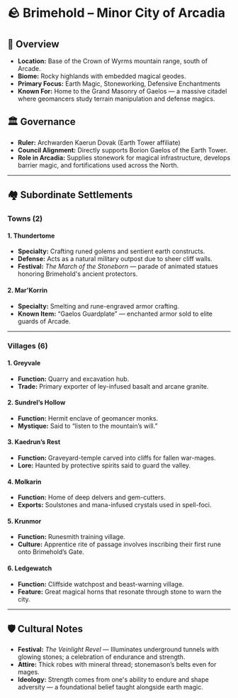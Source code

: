 # 🪨 Brimehold – Minor City of Arcadia

## 📍 Overview
- **Location:** Base of the Crown of Wyrms mountain range, south of Arcade.
- **Biome:** Rocky highlands with embedded magical geodes.
- **Primary Focus:** Earth Magic, Stoneworking, Defensive Enchantments
- **Known For:** Home to the Grand Masonry of Gaelos — a massive citadel where geomancers study terrain manipulation and defense magics.

## 🏛️ Governance
- **Ruler:** Archwarden Kaerun Dovak (Earth Tower affiliate)
- **Council Alignment:** Directly supports Borion Gaelos of the Earth Tower.
- **Role in Arcadia:** Supplies stonework for magical infrastructure, develops barrier magic, and fortifications used across the North.

---

## 🏘️ Subordinate Settlements

### Towns (2)

#### 1. **Thundertome**
- **Specialty:** Crafting runed golems and sentient earth constructs.
- **Defense:** Acts as a natural military outpost due to sheer cliff walls.
- **Festival:** *The March of the Stoneborn* — parade of animated statues honoring Brimehold's ancient protectors.

#### 2. **Mar'Korrin**
- **Specialty:** Smelting and rune-engraved armor crafting.
- **Known Item:** “Gaelos Guardplate” — enchanted armor sold to elite guards of Arcade.

---

### Villages (6)

#### 1. **Greyvale**
- **Function:** Quarry and excavation hub.
- **Trade:** Primary exporter of ley-infused basalt and arcane granite.

#### 2. **Sundrel’s Hollow**
- **Function:** Hermit enclave of geomancer monks.
- **Mystique:** Said to “listen to the mountain’s will.”

#### 3. **Kaedrun’s Rest**
- **Function:** Graveyard-temple carved into cliffs for fallen war-mages.
- **Lore:** Haunted by protective spirits said to guard the valley.

#### 4. **Molkarin**
- **Function:** Home of deep delvers and gem-cutters.
- **Exports:** Soulstones and mana-infused crystals used in spell-foci.

#### 5. **Krunmor**
- **Function:** Runesmith training village.
- **Culture:** Apprentice rite of passage involves inscribing their first rune onto Brimehold’s Gate.

#### 6. **Ledgewatch**
- **Function:** Cliffside watchpost and beast-warning village.
- **Feature:** Great magical horns that resonate through stone to warn the city.

---

## 🛡️ Cultural Notes
- **Festival:** *The Veinlight Revel* — Illuminates underground tunnels with glowing stones; a celebration of endurance and strength.
- **Attire:** Thick robes with mineral thread; stonemason’s belts even for mages.
- **Ideology:** Strength comes from one's ability to endure and shape adversity — a foundational belief taught alongside earth magic.
